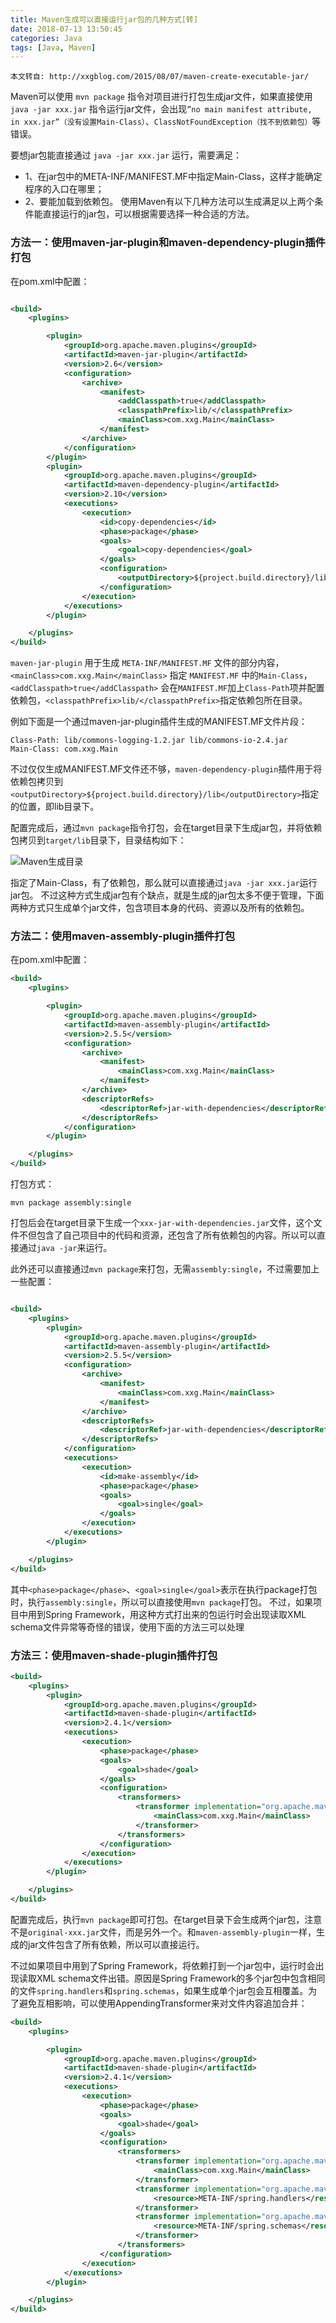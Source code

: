 ```yaml
---
title: Maven生成可以直接运行jar包的几种方式[转]
date: 2018-07-13 13:50:45
categories: Java
tags: [Java, Maven]
---
```


```
本文转自: http://xxgblog.com/2015/08/07/maven-create-executable-jar/

```

Maven可以使用 `mvn package` 指令对项目进行打包生成jar文件，如果直接使用`java -jar xxx.jar` 指令运行jar文件，会出现`”no main manifest attribute, in xxx.jar”（没有设置Main-Class）`、`ClassNotFoundException（找不到依赖包）`等错误。

<!--more-->

要想jar包能直接通过 `java -jar xxx.jar` 运行，需要满足：
* 1、在jar包中的META-INF/MANIFEST.MF中指定Main-Class，这样才能确定程序的入口在哪里；
* 2、要能加载到依赖包。
使用Maven有以下几种方法可以生成满足以上两个条件能直接运行的jar包，可以根据需要选择一种合适的方法。

### 方法一：使用maven-jar-plugin和maven-dependency-plugin插件打包
在pom.xml中配置：

```xml

<build>
	<plugins>

		<plugin>
			<groupId>org.apache.maven.plugins</groupId>
			<artifactId>maven-jar-plugin</artifactId>
			<version>2.6</version>
			<configuration>
				<archive>
					<manifest>
						<addClasspath>true</addClasspath>
						<classpathPrefix>lib/</classpathPrefix>
						<mainClass>com.xxg.Main</mainClass>
					</manifest>
				</archive>
			</configuration>
		</plugin>
		<plugin>
			<groupId>org.apache.maven.plugins</groupId>
			<artifactId>maven-dependency-plugin</artifactId>
			<version>2.10</version>
			<executions>
				<execution>
					<id>copy-dependencies</id>
					<phase>package</phase>
					<goals>
						<goal>copy-dependencies</goal>
					</goals>
					<configuration>
						<outputDirectory>${project.build.directory}/lib</outputDirectory>
					</configuration>
				</execution>
			</executions>
		</plugin>

	</plugins>
</build>

```

`maven-jar-plugin` 用于生成 `META-INF/MANIFEST.MF` 文件的部分内容， `<mainClass>com.xxg.Main</mainClass>` 指定 `MANIFEST.MF` 中的`Main-Class`， `<addClasspath>true</addClasspath>` 会在`MANIFEST.MF`加上`Class-Path`项并配置依赖包，`<classpathPrefix>lib/</classpathPrefix>`指定依赖包所在目录。

例如下面是一个通过maven-jar-plugin插件生成的MANIFEST.MF文件片段：

```
Class-Path: lib/commons-logging-1.2.jar lib/commons-io-2.4.jar
Main-Class: com.xxg.Main
```

不过仅仅生成MANIFEST.MF文件还不够，`maven-dependency-plugin`插件用于将依赖包拷贝到`<outputDirectory>${project.build.directory}/lib</outputDirectory>`指定的位置，即lib目录下。

配置完成后，通过`mvn package`指令打包，会在target目录下生成jar包，并将依赖包拷贝到`target/lib`目录下，目录结构如下：

![Maven生成目录](/images/maven-target.jpg)

指定了Main-Class，有了依赖包，那么就可以直接通过`java -jar xxx.jar`运行jar包。
不过这种方式生成jar包有个缺点，就是生成的jar包太多不便于管理，下面两种方式只生成单个jar文件，包含项目本身的代码、资源以及所有的依赖包。

### 方法二：使用maven-assembly-plugin插件打包

在pom.xml中配置：

```xml
<build>
	<plugins>

		<plugin>
			<groupId>org.apache.maven.plugins</groupId>
			<artifactId>maven-assembly-plugin</artifactId>
			<version>2.5.5</version>
			<configuration>
				<archive>
					<manifest>
						<mainClass>com.xxg.Main</mainClass>
					</manifest>
				</archive>
				<descriptorRefs>
					<descriptorRef>jar-with-dependencies</descriptorRef>
				</descriptorRefs>
			</configuration>
		</plugin>

	</plugins>
</build>
```
打包方式：
```
mvn package assembly:single
```
打包后会在target目录下生成一个`xxx-jar-with-dependencies.jar`文件，这个文件不但包含了自己项目中的代码和资源，还包含了所有依赖包的内容。所以可以直接通过`java -jar`来运行。

此外还可以直接通过`mvn package`来打包，无需`assembly:single`，不过需要加上一些配置：

```xml

<build>
	<plugins>
		<plugin>
			<groupId>org.apache.maven.plugins</groupId>
			<artifactId>maven-assembly-plugin</artifactId>
			<version>2.5.5</version>
			<configuration>
				<archive>
					<manifest>
						<mainClass>com.xxg.Main</mainClass>
					</manifest>
				</archive>
				<descriptorRefs>
					<descriptorRef>jar-with-dependencies</descriptorRef>
				</descriptorRefs>
			</configuration>
			<executions>
				<execution>
					<id>make-assembly</id>
					<phase>package</phase>
					<goals>
						<goal>single</goal>
					</goals>
				</execution>
			</executions>
		</plugin>

	</plugins>
</build>

```

其中`<phase>package</phase>`、`<goal>single</goal>`表示在执行package打包时，执行`assembly:single`，所以可以直接使用`mvn package`打包。
不过，如果项目中用到Spring Framework，用这种方式打出来的包运行时会出现读取XML schema文件异常等奇怪的错误，使用下面的方法三可以处理

### 方法三：使用maven-shade-plugin插件打包

```xml
<build>
	<plugins>
		<plugin>
			<groupId>org.apache.maven.plugins</groupId>
			<artifactId>maven-shade-plugin</artifactId>
			<version>2.4.1</version>
			<executions>
				<execution>
					<phase>package</phase>
					<goals>
						<goal>shade</goal>
					</goals>
					<configuration>
						<transformers>
							<transformer implementation="org.apache.maven.plugins.shade.resource.ManifestResourceTransformer">
								<mainClass>com.xxg.Main</mainClass>
							</transformer>
						</transformers>
					</configuration>
				</execution>
			</executions>
		</plugin>

	</plugins>
</build>

```
配置完成后，执行`mvn package`即可打包。在target目录下会生成两个jar包，注意不是`original-xxx.jar`文件，而是另外一个。和`maven-assembly-plugin`一样，生成的jar文件包含了所有依赖，所以可以直接运行。

不过如果项目中用到了Spring Framework，将依赖打到一个jar包中，运行时会出现读取XML schema文件出错。原因是Spring Framework的多个jar包中包含相同的文件`spring.handlers`和`spring.schemas`，如果生成单个jar包会互相覆盖。为了避免互相影响，可以使用AppendingTransformer来对文件内容追加合并：

```xml
<build>
	<plugins>

		<plugin>
			<groupId>org.apache.maven.plugins</groupId>
			<artifactId>maven-shade-plugin</artifactId>
			<version>2.4.1</version>
			<executions>
				<execution>
					<phase>package</phase>
					<goals>
						<goal>shade</goal>
					</goals>
					<configuration>
						<transformers>
							<transformer implementation="org.apache.maven.plugins.shade.resource.ManifestResourceTransformer">
								<mainClass>com.xxg.Main</mainClass>
							</transformer>
							<transformer implementation="org.apache.maven.plugins.shade.resource.AppendingTransformer">
								<resource>META-INF/spring.handlers</resource>
							</transformer>
							<transformer implementation="org.apache.maven.plugins.shade.resource.AppendingTransformer">
								<resource>META-INF/spring.schemas</resource>
							</transformer>
						</transformers>
					</configuration>
				</execution>
			</executions>
		</plugin>

	</plugins>
</build>

```
